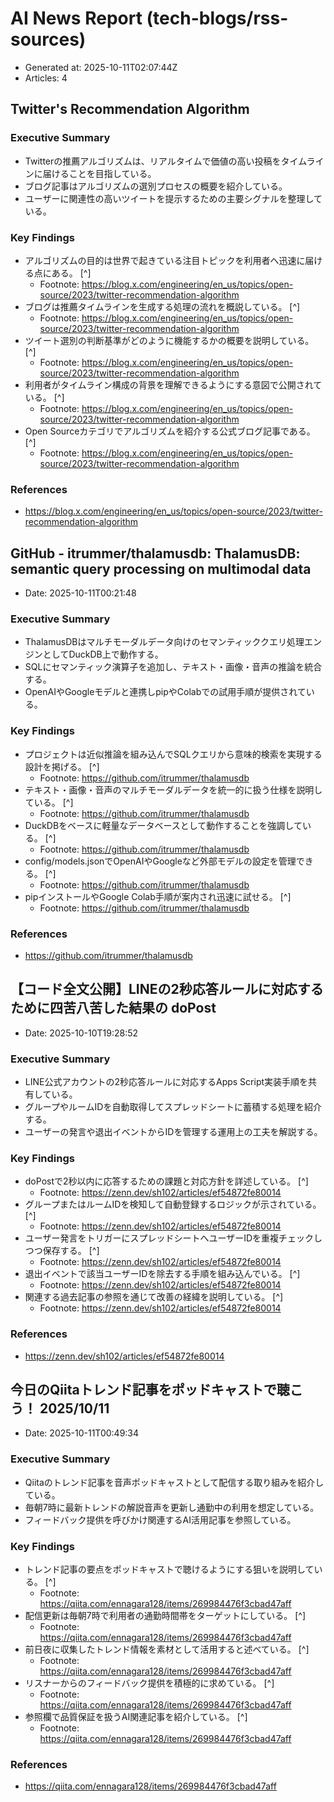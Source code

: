 # AI News Report (tech-blogs/rss-sources)

- Generated at: 2025-10-11T02:07:44Z
- Articles: 4

## Twitter's Recommendation Algorithm

### Executive Summary
- Twitterの推薦アルゴリズムは、リアルタイムで価値の高い投稿をタイムラインに届けることを目指している。
- ブログ記事はアルゴリズムの選別プロセスの概要を紹介している。
- ユーザーに関連性の高いツイートを提示するための主要シグナルを整理している。

### Key Findings
- アルゴリズムの目的は世界で起きている注目トピックを利用者へ迅速に届ける点にある。 [^]
  - Footnote: https://blog.x.com/engineering/en_us/topics/open-source/2023/twitter-recommendation-algorithm
- ブログは推薦タイムラインを生成する処理の流れを概説している。 [^]
  - Footnote: https://blog.x.com/engineering/en_us/topics/open-source/2023/twitter-recommendation-algorithm
- ツイート選別の判断基準がどのように機能するかの概要を説明している。 [^]
  - Footnote: https://blog.x.com/engineering/en_us/topics/open-source/2023/twitter-recommendation-algorithm
- 利用者がタイムライン構成の背景を理解できるようにする意図で公開されている。 [^]
  - Footnote: https://blog.x.com/engineering/en_us/topics/open-source/2023/twitter-recommendation-algorithm
- Open Sourceカテゴリでアルゴリズムを紹介する公式ブログ記事である。 [^]
  - Footnote: https://blog.x.com/engineering/en_us/topics/open-source/2023/twitter-recommendation-algorithm

### References
- https://blog.x.com/engineering/en_us/topics/open-source/2023/twitter-recommendation-algorithm

## GitHub - itrummer/thalamusdb: ThalamusDB: semantic query processing on multimodal data
- Date: 2025-10-11T00:21:48

### Executive Summary
- ThalamusDBはマルチモーダルデータ向けのセマンティッククエリ処理エンジンとしてDuckDB上で動作する。
- SQLにセマンティック演算子を追加し、テキスト・画像・音声の推論を統合する。
- OpenAIやGoogleモデルと連携しpipやColabでの試用手順が提供されている。

### Key Findings
- プロジェクトは近似推論を組み込んでSQLクエリから意味的検索を実現する設計を掲げる。 [^]
  - Footnote: https://github.com/itrummer/thalamusdb
- テキスト・画像・音声のマルチモーダルデータを統一的に扱う仕様を説明している。 [^]
  - Footnote: https://github.com/itrummer/thalamusdb
- DuckDBをベースに軽量なデータベースとして動作することを強調している。 [^]
  - Footnote: https://github.com/itrummer/thalamusdb
- config/models.jsonでOpenAIやGoogleなど外部モデルの設定を管理できる。 [^]
  - Footnote: https://github.com/itrummer/thalamusdb
- pipインストールやGoogle Colab手順が案内され迅速に試せる。 [^]
  - Footnote: https://github.com/itrummer/thalamusdb

### References
- https://github.com/itrummer/thalamusdb

## 【コード全文公開】LINEの2秒応答ルールに対応するために四苦八苦した結果の doPost
- Date: 2025-10-10T19:28:52

### Executive Summary
- LINE公式アカウントの2秒応答ルールに対応するApps Script実装手順を共有している。
- グループやルームIDを自動取得してスプレッドシートに蓄積する処理を紹介する。
- ユーザーの発言や退出イベントからIDを管理する運用上の工夫を解説する。

### Key Findings
- doPostで2秒以内に応答するための課題と対応方針を詳述している。 [^]
  - Footnote: https://zenn.dev/sh102/articles/ef54872fe80014
- グループまたはルームIDを検知して自動登録するロジックが示されている。 [^]
  - Footnote: https://zenn.dev/sh102/articles/ef54872fe80014
- ユーザー発言をトリガーにスプレッドシートへユーザーIDを重複チェックしつつ保存する。 [^]
  - Footnote: https://zenn.dev/sh102/articles/ef54872fe80014
- 退出イベントで該当ユーザーIDを除去する手順を組み込んでいる。 [^]
  - Footnote: https://zenn.dev/sh102/articles/ef54872fe80014
- 関連する過去記事の参照を通じて改善の経緯を説明している。 [^]
  - Footnote: https://zenn.dev/sh102/articles/ef54872fe80014

### References
- https://zenn.dev/sh102/articles/ef54872fe80014

## 今日のQiitaトレンド記事をポッドキャストで聴こう！ 2025/10/11
- Date: 2025-10-11T00:49:34

### Executive Summary
- Qiitaのトレンド記事を音声ポッドキャストとして配信する取り組みを紹介している。
- 毎朝7時に最新トレンドの解説音声を更新し通勤中の利用を想定している。
- フィードバック提供を呼びかけ関連するAI活用記事を参照している。

### Key Findings
- トレンド記事の要点をポッドキャストで聴けるようにする狙いを説明している。 [^]
  - Footnote: https://qiita.com/ennagara128/items/269984476f3cbad47aff
- 配信更新は毎朝7時で利用者の通勤時間帯をターゲットにしている。 [^]
  - Footnote: https://qiita.com/ennagara128/items/269984476f3cbad47aff
- 前日夜に収集したトレンド情報を素材として活用すると述べている。 [^]
  - Footnote: https://qiita.com/ennagara128/items/269984476f3cbad47aff
- リスナーからのフィードバック提供を積極的に求めている。 [^]
  - Footnote: https://qiita.com/ennagara128/items/269984476f3cbad47aff
- 参照欄で品質保証を扱うAI関連記事を紹介している。 [^]
  - Footnote: https://qiita.com/ennagara128/items/269984476f3cbad47aff

### References
- https://qiita.com/ennagara128/items/269984476f3cbad47aff

